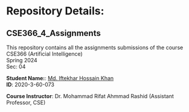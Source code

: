 # Repository Details:
## CSE366_4_Assignments
This repository contains all the assignments submissions of the course CSE366 (Artificial Intelligence) <br>
Spring 2024 <br>
Sec: 04

**Student Name:**: [Md. Iftekhar Hossain Khan](https://github.com/ihkcreations) <br>
**ID**: 2020-3-60-073

**Course Instructor**: Dr. Mohammad Rifat Ahmmad Rashid (Assistant Professor, CSE)
